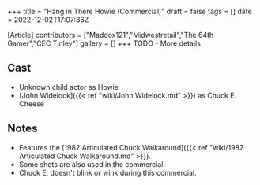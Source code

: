 +++
title = "Hang in There Howie (Commercial)"
draft = false
tags = []
date = 2022-12-02T17:07:36Z

[Article]
contributors = ["Maddox121","Midwestretail","The 64th Gamer","CEC Tinley"]
gallery = []
+++
TODO - More details

## Cast ##

* Unknown child actor as Howie
* [John Widelock]({{< ref "wiki/John Widelock.md" >}}) as Chuck E. Cheese

## Notes ##

* Features the [1982 Articulated Chuck Walkaround]({{< ref "wiki/1982 Articulated Chuck Walkaround.md" >}}).
* Some shots are also used in the  commercial.
* Chuck E. doesn't blink or wink during this commercial.